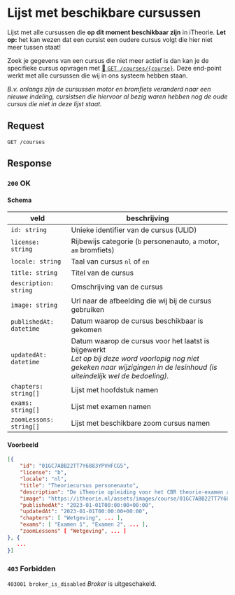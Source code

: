 # Lijst met beschikbare cursussen
Lijst met alle cursussen die **op dit moment beschikbaar zijn** in iTheorie. **Let op:** het kan wezen dat een cursist een oudere cursus volgt die hier niet meer tussen staat! 

Zoek je gegevens van een cursus die niet meer actief is dan kan je de specifieke cursus opvragen met [:link: `GET /courses/{course}`](get-courses-course.md). Deze end-point 
werkt met alle cursussen die wij in ons systeem hebben staan.

_B.v. onlangs zijn de cursussen motor en bromfiets veranderd naar een nieuwe indeling, cursistsen die hiervoor al bezig waren hebben nog de oude cursus die niet in deze lijst staat._

## Request
```http
GET /courses
```

## Response
### `200` OK
#### Schema
| veld                    | beschrijving                                                                                                                                                                   |
|-------------------------|--------------------------------------------------------------------------------------------------------------------------------------------------------------------------------|
| `id: string`            | Unieke identifier van de cursus (ULID)                                                                                                                                         |
| `license: string`       | Rijbewijs categorie (`b` personenauto, `a` motor, `am` bromfiets)                                                                                                              |
| `locale: string`        | Taal van cursus `nl` of `en`                                                                                                                                                   |
| `title: string`         | Titel van de cursus                                                                                                                                                            |
| `description: string`   | Omschrijving van de cursus                                                                                                                                                     |
| `image: string`         | Url naar de afbeelding die wij bij de cursus gebruiken                                                                                                                         |
| `publishedAt: datetime` | Datum waarop de cursus beschikbaar is gekomen                                                                                                                                  |
| `updatedAt: datetime`   | Datum waarop de cursus voor het laatst is bijgewerkt<br>_Let op bij deze word voorlopig nog niet gekeken naar wijzigingen in de lesinhoud (is uiteindelijk wel de bedoeling)._ |
| `chapters: string[]`    | Lijst met hoofdstuk namen                                                                                                                                                      |
| `exams: string[]`       | Lijst met examen namen                                                                                                                                                         |
| `zoomLessons: string[]` | Lijst met beschikbare zoom cursus namen                                                                                                                                        |

#### Voorbeeld
```json
[{
    "id": "01GC7ABB22TT7Y6883YPVHFCG5",
    "license": "b",
    "locale": "nl",
    "title": "Theoriecursus personenauto",
    "description": "De iTheorie opleiding voor het CBR theorie-examen auto bestaat uit een leergedeelte, 8 theorielessen via een livestream en maar liefst 50 oefenexamens.\niTheorie is een innovatieve leermethode die is afgestemd op de behoeften en het leertempo van de cursist. Met de interactieve leermiddelen, boeiende video's en realistische oefenexamens leer je op een leuke en efficiënte manier alle verkeerstheorie.\nOns platform is 24/7 beschikbaar, zodat er op elk moment en overal geleerd kan worden.",
    "image": "https://itheorie.nl/assets/images/course/01GC7ABB22TT7Y6883YPVHFCG5.jpg",
    "publishedAt": "2023-01-01T00:00:00+00:00",
    "updatedAt": "2023-01-01T00:00:00+00:00",
    "chapters": [ "Wetgeving", ... ],
    "exams": [ "Examen 1", "Examen 2", ... ],
    "zoomLessons" [ "Wetgeving", ... ]
}, {
   ...
}]
```

### `403` Forbidden
`403001 broker_is_disabled`
<dfn>Broker</dfn> is uitgeschakeld.
